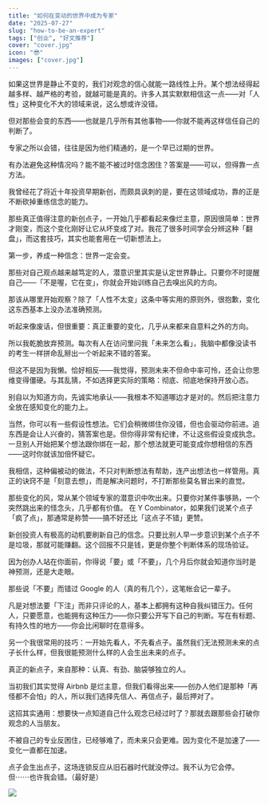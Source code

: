 ```yaml
---
title: "如何在变动的世界中成为专家"
date: "2025-07-27"
slug: "how-to-be-an-expert"
tags: ["创业", "好文推荐"]
cover: "cover.jpg"
icon: "😎"
images: ["cover.jpg"]
---
```

如果这世界是静止不变的，我们对观念的信心就能一路线性上升。某个想法经得起越多样、越严格的考验，就越可能是真的。许多人其实默默相信这一点——对「人性」这种变化不大的领域来说，这么想或许没错。



但对那些会变的东西——也就是几乎所有其他事物——你就不能再这样信任自己的判断了。



专家之所以会错，往往是因为他们精通的，是一个早已过期的世界。



有办法避免这种情况吗？能不能不被过时信念困住？答案是——可以，但得靠一点方法。



我曾经花了将近十年投资早期新创，而颇具讽刺的是，要在这领域成功，靠的正是不断砍掉重练信念的能力。



那些真正值得注意的新创点子，一开始几乎都看起来像烂主意，原因很简单：世界才刚变，而这个变化刚好让它从坏变成了对。我花了很多时间学会分辨这种「翻盘」，而这套技巧，其实也能套用在一切新想法上。



第一步，养成一种信念：世界一定会变。



那些对自己观点越来越笃定的人，潜意识里其实是认定世界静止。只要你不时提醒自己——「不是喔，它在变」，你就会开始训练自己去嗅出风的方向。



那该从哪里开始观察？除了「人性不太变」这条中等实用的原则外，很抱歉，变化这东西基本上没办法准确预测。



听起来像废话，但很重要：真正重要的变化，几乎从来都来自意料之外的方向。



所以我乾脆放弃预测。每次有人在访问里问我「未来怎么看」，我脑中都像没读书的考生一样拼命乱掰出一个听起来不错的答案。



但这不是因为我懒。恰好相反——我觉得，预测未来不但命中率可怜，还会让你思维变得僵硬。与其乱猜，不如选择更实际的策略：彻底、彻底地保持开放心态。



别自以为知道方向，先诚实地承认——我根本不知道哪边才是对的。然后把注意力全放在感知变化的能力上。



当然，你可以有一些假设性想法。它们会稍微绑住你没错，但也会驱动你前进。追东西是会让人兴奋的，猜答案也是。但你得非常有纪律，不让这些假设变成执念。
一旦别人开始把某个想法跟你绑在一起，那个想法就更可能变成你想相信的东西——这时你就该加倍怀疑它。



我相信，这种偏被动的做法，不只对判断想法有帮助，连产出想法也一样管用。真正的诀窍不是「刻意去想」，而是解决问题时，不打断那些莫名冒出来的直觉。



那些变化的风，常从某个领域专家的潜意识中吹出来。只要你对某件事够熟，一个突然跳出来的怪念头，几乎都有价值。
在 Y Combinator，如果我们说某个点子「疯了点」，那通常是称赞——搞不好还比「这点子不错」更赞。



新创投资人有极高的动机要刷新自己的信念。只要比别人早一步意识到某个点子不是垃圾，那就可能赚翻。这个回报不只是钱，更是你整个判断体系的现场验证。



因为创办人站在你面前，你得说「要」或「不要」，几个月后你就会知道你当时是神预测，还是大走眼。



那些说「不要」而错过 Google 的人（真的有几个），这笔帐会记一辈子。



凡是对想法要「下注」而非只评论的人，基本上都拥有这种自我纠错压力。任何人，只要愿意，也能拥有这种压力——你只要公开写下自己的判断。写在有标题、有持久性的地方——你会比闲聊时在意得多。



另一个我很常用的技巧：一开始先看人，不先看点子。虽然我们无法预测未来的点子长什么样，但我很能预测什么样的人会生出未来的点子。



真正的新点子，来自那种：认真、有劲、脑袋够独立的人。



当初我们其实觉得 Airbnb 是烂主意，但我们看得出来——创办人他们是那种「再怪都不会怕」的人，所以我们选择先信人、再信点子，最后押对了。



这招其实通用：想要快一点知道自己什么观念已经过时了？那就去跟那些会打破你观念的人当朋友。



不被自己的专业反困住，已经够难了，而未来只会更难。因为变化不是加速了——变化一直都在加速。



点子会生出点子，这场连锁反应从旧石器时代就没停过。我不认为它会停。
但⋯⋯也许我会错。（最好是）




![](https://prod-files-secure.s3.us-west-2.amazonaws.com/112d0858-5090-4d34-a606-b75eb8d65fd2/46476355-9cf3-4e99-9b7a-3531bc426380/1000202064.png?X-Amz-Algorithm=AWS4-HMAC-SHA256&X-Amz-Content-Sha256=UNSIGNED-PAYLOAD&X-Amz-Credential=ASIAZI2LB4665TSG7DWL%2F20251021%2Fus-west-2%2Fs3%2Faws4_request&X-Amz-Date=20251021T161751Z&X-Amz-Expires=3600&X-Amz-Security-Token=IQoJb3JpZ2luX2VjEGAaCXVzLXdlc3QtMiJHMEUCIQCCE84f0I6D9AsIwmVoCvP6LbT2ndNpaU3wee%2FfuuPtPwIgDtcvpFuaqLjN7255GDeo8uwhsv%2BX%2Fu0zqwMOsTHyG18q%2FwMIGRAAGgw2Mzc0MjMxODM4MDUiDCkfUfwmIqnWPgXiASrcA1vyxk2xKF9R1w2oeF6w6oD6uTC4kVQ9QzGGd2XV3uoWDEoXWqpseyF5AVATlahctf3DQaUnvQLDXTsWkvCGl%2FF%2BlLh8EB1mXXxDfoI5Dk6r6sL%2F8m3TkJ5WJ%2FuHyE8H1CmNScTo9W68%2BugcsK5ogKpVcUvSbyvpAMHXZ%2BdcTtkvxVoacE3rGW%2B4GcWAWk8FYMXChzWkPunOlfYxA4FDdfOtJWIBWdURhhD1JFHiRCny0gSFq8cXNUEQHkTkKMW1CuXM3T6QwtaaQSwO3Yem%2BeRXX1TWW73%2BCvjPUIycbb8NDZY3nB%2BB2qg5PTLne0HUOafj2%2BBYHR52%2Boo%2FykwvhKsxQSoBfnyqmNUOo8etMugm2%2FR52JGxbBdFn2bvUrswxB2x%2Bhi2urFBSPHp3CcSQazwWAbbRTCuqL5BzjKLSwXm8Q99wqT34fW1zBpELZ2XV4Lo5UGsWM0W2m6XU64J5emDmVjxSCfM4MPuzNBBz0iq1y4uj7aYaqHQV4L1WoNXP2eSmSahLXAbubvGPwS0E7FKnHUh9%2FSEUSL50XBCysFPcXddw0H4aXO1%2BQoFTEdp%2BF7bqDG8CJe8%2B4OxR7IGbO8C679iBsBR0qp0q6SUOQ58d9%2FAiTKpUP5aSTFuMKHP3scGOqUBRubw8d6lcZ1TIGIo5KF%2BwZksd0b4FWYFOnK%2BR2SLOEDXNplX07s%2BwT02%2FFu8Ug0XHyhgZSQXE0V0AV7Bpx6iY5ErD9GcsDF7RiAbIpQTXDVoFJ31mZYd4XTWLod%2Bn3DQ2WyxerhuT6fjuCy6m2X8AlGfICJ0gBPz1Kwhw68Mu9sdtYLh69bJCSji0y%2Fj0AWnJUAv4S2zGEdXwX%2Fmc2IOoK9FxkjP&X-Amz-Signature=209b8b766a52559512b7aa0a1ba2d7c203feb950dde5c2e7d2e6ca84c6de201d&X-Amz-SignedHeaders=host&x-amz-checksum-mode=ENABLED&x-id=GetObject)

